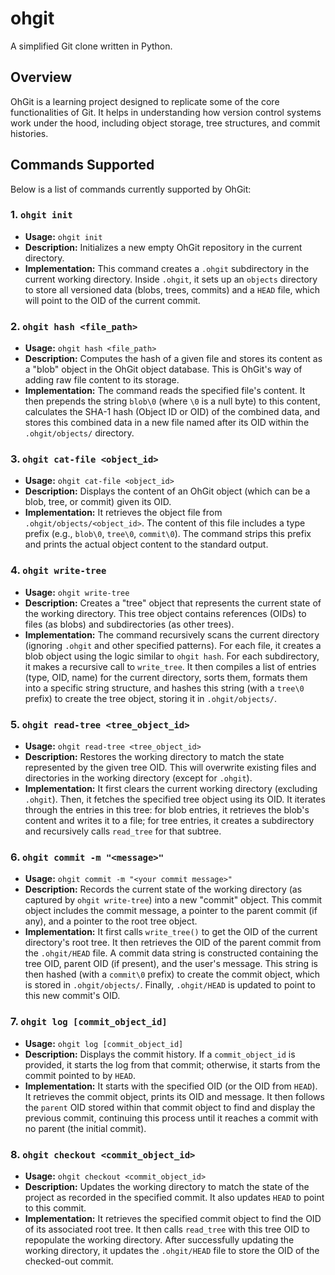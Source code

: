 # ohgit
A simplified Git clone written in Python.

## Overview

OhGit is a learning project designed to replicate some of the core functionalities of Git. It helps in understanding how version control systems work under the hood, including object storage, tree structures, and commit histories.

## Commands Supported

Below is a list of commands currently supported by OhGit:

### 1. `ohgit init`
   - **Usage:** `ohgit init`
   - **Description:** Initializes a new empty OhGit repository in the current directory.
   - **Implementation:** This command creates a `.ohgit` subdirectory in the current working directory. Inside `.ohgit`, it sets up an `objects` directory to store all versioned data (blobs, trees, commits) and a `HEAD` file, which will point to the OID of the current commit.

### 2. `ohgit hash <file_path>`
   - **Usage:** `ohgit hash <file_path>`
   - **Description:** Computes the hash of a given file and stores its content as a "blob" object in the OhGit object database. This is OhGit's way of adding raw file content to its storage.
   - **Implementation:** The command reads the specified file's content. It then prepends the string `blob\0` (where `\0` is a null byte) to this content, calculates the SHA-1 hash (Object ID or OID) of the combined data, and stores this combined data in a new file named after its OID within the `.ohgit/objects/` directory.

### 3. `ohgit cat-file <object_id>`
   - **Usage:** `ohgit cat-file <object_id>`
   - **Description:** Displays the content of an OhGit object (which can be a blob, tree, or commit) given its OID.
   - **Implementation:** It retrieves the object file from `.ohgit/objects/<object_id>`. The content of this file includes a type prefix (e.g., `blob\0`, `tree\0`, `commit\0`). The command strips this prefix and prints the actual object content to the standard output.

### 4. `ohgit write-tree`
   - **Usage:** `ohgit write-tree`
   - **Description:** Creates a "tree" object that represents the current state of the working directory. This tree object contains references (OIDs) to files (as blobs) and subdirectories (as other trees).
   - **Implementation:** The command recursively scans the current directory (ignoring `.ohgit` and other specified patterns). For each file, it creates a blob object using the logic similar to `ohgit hash`. For each subdirectory, it makes a recursive call to `write_tree`. It then compiles a list of entries (type, OID, name) for the current directory, sorts them, formats them into a specific string structure, and hashes this string (with a `tree\0` prefix) to create the tree object, storing it in `.ohgit/objects/`.

### 5. `ohgit read-tree <tree_object_id>`
   - **Usage:** `ohgit read-tree <tree_object_id>`
   - **Description:** Restores the working directory to match the state represented by the given tree OID. This will overwrite existing files and directories in the working directory (except for `.ohgit`).
   - **Implementation:** It first clears the current working directory (excluding `.ohgit`). Then, it fetches the specified tree object using its OID. It iterates through the entries in this tree: for blob entries, it retrieves the blob's content and writes it to a file; for tree entries, it creates a subdirectory and recursively calls `read_tree` for that subtree.

### 6. `ohgit commit -m "<message>"`
   - **Usage:** `ohgit commit -m "<your commit message>"`
   - **Description:** Records the current state of the working directory (as captured by `ohgit write-tree`) into a new "commit" object. This commit object includes the commit message, a pointer to the parent commit (if any), and a pointer to the root tree object.
   - **Implementation:** It first calls `write_tree()` to get the OID of the current directory's root tree. It then retrieves the OID of the parent commit from the `.ohgit/HEAD` file. A commit data string is constructed containing the tree OID, parent OID (if present), and the user's message. This string is then hashed (with a `commit\0` prefix) to create the commit object, which is stored in `.ohgit/objects/`. Finally, `.ohgit/HEAD` is updated to point to this new commit's OID.

### 7. `ohgit log [commit_object_id]`
   - **Usage:** `ohgit log [commit_object_id]`
   - **Description:** Displays the commit history. If a `commit_object_id` is provided, it starts the log from that commit; otherwise, it starts from the commit pointed to by `HEAD`.
   - **Implementation:** It starts with the specified OID (or the OID from `HEAD`). It retrieves the commit object, prints its OID and message. It then follows the `parent` OID stored within that commit object to find and display the previous commit, continuing this process until it reaches a commit with no parent (the initial commit).

### 8. `ohgit checkout <commit_object_id>`
   - **Usage:** `ohgit checkout <commit_object_id>`
   - **Description:** Updates the working directory to match the state of the project as recorded in the specified commit. It also updates `HEAD` to point to this commit.
   - **Implementation:** It retrieves the specified commit object to find the OID of its associated root tree. It then calls `read_tree` with this tree OID to repopulate the working directory. After successfully updating the working directory, it updates the `.ohgit/HEAD` file to store the OID of the checked-out commit.
